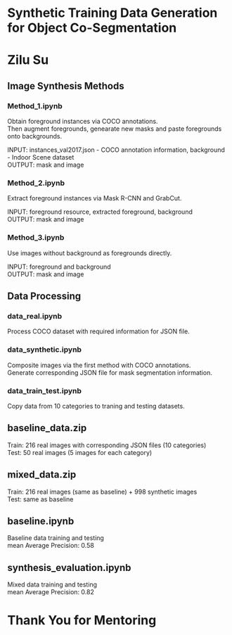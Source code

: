 # Synthetic Training Data Generation for Object Co-Segmentation
# Zilu Su


## Image Synthesis Methods
### Method_1.ipynb
Obtain foreground instances via COCO annotations.       
Then augment foregrounds, genearate new masks and paste foregrounds onto backgrounds.      

INPUT: instances_val2017.json - COCO annotation information, background - Indoor Scene dataset          
OUTPUT: mask and image        


### Method_2.ipynb
Extract foreground instances via Mask R-CNN and GrabCut.           

INPUT: foreground resource, extracted foreground, background         
OUTPUT: mask and image          


### Method_3.ipynb
Use images without background as foregrounds directly.           
    
INPUT: foreground and background           
OUTPUT: mask and image            
  
  


## Data Processing
### data_real.ipynb 
Process COCO dataset with required information for JSON file.         
  
### data_synthetic.ipynb
Composite images via the first method with COCO annotations.           
Generate corresponding JSON file for mask segmentation information.             

### data_train_test.ipynb
Copy data from 10 categories to traning and testing datasets.              
 



## baseline_data.zip
Train: 216 real images with corresponding JSON files (10 categories)            
Test: 50 real images (5 images for each category)              

## mixed_data.zip
Train: 216 real images (same as baseline) + 998 synthetic images                 
Test: same as baseline            




## baseline.ipynb
Baseline data training and testing          
mean Average Precision:  0.58                   

## synthesis_evaluation.ipynb
Mixed data training and testing              
mean Average Precision:  0.82               




# Thank You for Mentoring
